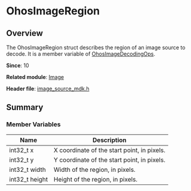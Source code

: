 # OhosImageRegion

## Overview

The OhosImageRegion struct describes the region of an image source to decode. It is a member variable of [OhosImageDecodingOps](capi-image-ohosimagedecodingops.md).

**Since**: 10

**Related module**: [Image](capi-image.md)

**Header file**: [image_source_mdk.h](capi-image-source-mdk-h.md)

## Summary

### Member Variables

| Name| Description|
| -- | -- |
| int32_t x | X coordinate of the start point, in pixels.|
| int32_t y | Y coordinate of the start point, in pixels.|
| int32_t width | Width of the region, in pixels.|
| int32_t height | Height of the region, in pixels.|
